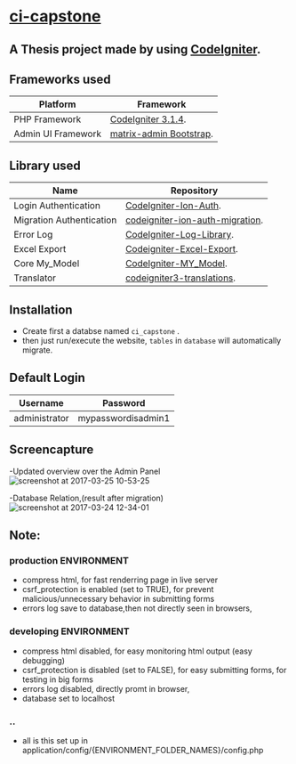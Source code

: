 # [ci-capstone](http://ci-capstone.lloricmayugagarcia.com/)
## A Thesis project made by using [CodeIgniter](http://codeigniter.com).



## Frameworks used
Platform|Framework
--------------------- | ----------------------------
 PHP Framework        | [CodeIgniter 3.1.4](http://codeigniter.com).
 Admin UI Framework   | [matrix-admin Bootstrap](http://matrixadmin.themedesigner.in/).


## Library used


 Name | Repository
-------------------------- | ----------------------
 Login Authentication      | [CodeIgniter-Ion-Auth](https://github.com/benedmunds/CodeIgniter-Ion-Auth).
 Migration Authentication  | [codeigniter-ion-auth-migration](https://github.com/iamfiscus/codeigniter-ion-auth-migration).
 Error Log                 | [CodeIgniter-Log-Library](https://github.com/appleboy/CodeIgniter-Log-Library).
 Excel Export              | [Codeigniter-Excel-Export](https://github.com/jiji262/Codeigniter-Excel-Export).
 Core My_Model             | [CodeIgniter-MY_Model](https://github.com/avenirer/CodeIgniter-MY_Model).
 Translator                | [codeigniter3-translations](https://github.com/bcit-ci/codeigniter3-translations).

## Installation

- Create first a databse named ``ci_capstone`` .
- then just run/execute the website, ``tables`` in ``database`` will automatically migrate.

## Default Login

Username | Password
-------- | -----------
administrator|mypasswordisadmin1

## Screencapture
-Updated overview over the Admin Panel
![screenshot at 2017-03-25 10-53-25](https://cloud.githubusercontent.com/assets/8251344/24318920/75f18732-1149-11e7-9279-397a8405fa23.png)

-Database Relation,(result after migration)
![screenshot at 2017-03-24 12-34-01](https://cloud.githubusercontent.com/assets/8251344/24280784/69ac07d8-108e-11e7-94e6-16b67cc3722f.png)

## Note:
### production ENVIRONMENT 
- compress html, for fast renderring page in live server 
- csrf_protection is enabled (set to TRUE), for prevent malicious/unnecessary behavior in submitting forms
- errors log save to database,then not directly seen in browsers,

### developing ENVIRONMENT
- compress html disabled, for easy monitoring html output (easy debugging)
- csrf_protection is disabled (set to FALSE), for easy submitting forms, for testing in big forms
- errors log disabled, directly promt in browser,
- database set to localhost 

### ..
- all is this set up in application/config/{ENVIRONMENT_FOLDER_NAMES}/config.php

  
